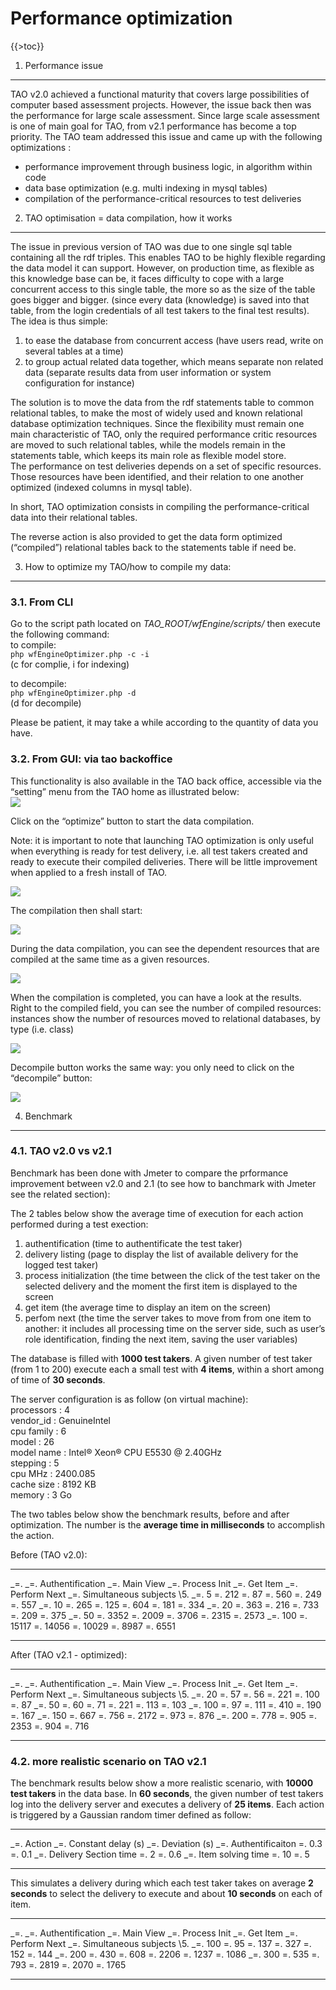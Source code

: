 Performance optimization
========================

{{\>toc}}

1. Performance issue
--------------------

TAO v2.0 achieved a functional maturity that covers large possibilities of computer based assessment projects. However, the issue back then was the performance for large scale assessment. Since large scale assessment is one of main goal for TAO, from v2.1 performance has become a top priority. The TAO team addressed this issue and came up with the following optimizations :

-   performance improvement through business logic, in algorithm within code
-   data base optimization (e.g. multi indexing in mysql tables)
-   compilation of the performance-critical resources to test deliveries

2. TAO optimisation = data compilation, how it works
----------------------------------------------------

The issue in previous version of TAO was due to one single sql table containing all the rdf triples. This enables TAO to be highly flexible regarding the data model it can support. However, on production time, as flexible as this knowledge base can be, it faces difficulty to cope with a large concurrent access to this single table, the more so as the size of the table goes bigger and bigger. (since every data (knowledge) is saved into that table, from the login credentials of all test takers to the final test results).\
The idea is thus simple:

1.  to ease the database from concurrent access (have users read, write on several tables at a time)
2.  to group actual related data together, which means separate non related data (separate results data from user information or system configuration for instance)

The solution is to move the data from the rdf statements table to common relational tables, to make the most of widely used and known relational database optimization techniques. Since the flexibility must remain one main characteristic of TAO, only the required performance critic resources are moved to such relational tables, while the models remain in the statements table, which keeps its main role as flexible model store.\
The performance on test deliveries depends on a set of specific resources. Those resources have been identified, and their relation to one another optimized (indexed columns in mysql table).

In short, TAO optimization consists in compiling the performance-critical data into their relational tables.

The reverse action is also provided to get the data form optimized (“compiled”) relational tables back to the statements table if need be.

3. How to optimize my TAO/how to compile my data:
-------------------------------------------------

### 3.1. From CLI

Go to the script path located on *TAO\_ROOT/wfEngine/scripts/* then execute the following command:\
to compile:\
`php wfEngineOptimizer.php -c -i`\
(c for complie, i for indexing)

to decompile:\
`php wfEngineOptimizer.php -d`\
(d for decompile)

Please be patient, it may take a while according to the quantity of data you have.

### 3.2. From GUI: via tao backoffice

This functionality is also available in the TAO back office, accessible via the “setting” menu from the TAO home as illustrated below:\
![](perf_opt_setting.png)

Click on the “optimize” button to start the data compilation.

Note: it is important to note that launching TAO optimization is only useful when everything is ready for test delivery, i.e. all test takers created and ready to execute their compiled deliveries. There will be little improvement when applied to a fresh install of TAO.

![](perf_opt_compile_button.png)

The compilation then shall start:

![](perf_opt_compiling.png)

During the data compilation, you can see the dependent resources that are compiled at the same time as a given resources.

![](perf_opt_compiling_related.png)

When the compilation is completed, you can have a look at the results.\
Right to the compiled field, you can see the number of compiled resources: instances show the number of resources moved to relational databases, by type (i.e. class)

![](perf_opt_compile_success.png)

Decompile button works the same way: you only need to click on the “decompile” button:

![](perf_opt_decompiling.png)

4. Benchmark
------------

### 4.1. TAO v2.0 vs v2.1

Benchmark has been done with Jmeter to compare the prformance improvement between v2.0 and 2.1 (to see how to banchmark with Jmeter see the related section):

The 2 tables below show the average time of execution for each action performed during a test exection:

1.  authentification (time to authentificate the test taker)
2.  delivery listing (page to display the list of available delivery for the logged test taker)
3.  process initialization (the time between the click of the test taker on the selected delivery and the moment the first item is displayed to the screen
4.  get item (the average time to display an item on the screen)
5.  perfom next (the time the server takes to move from from one item to another: it includes all processing time on the server side, such as user’s role identification, finding the next item, saving the user variables)

The database is filled with **1000 test takers**. A given number of test taker (from 1 to 200) execute each a small test with **4 items**, within a short among of time of **30 seconds**.

The server configuration is as follow (on virtual machine):\
processors : 4\
vendor\_id : GenuineIntel\
cpu family : 6\
model : 26\
model name : Intel® Xeon® CPU E5530 @ 2.40GHz\
stepping : 5\
cpu MHz : 2400.085\
cache size : 8192 KB\
memory : 3 Go

The two tables below show the benchmark results, before and after optimization. The number is the **average time in milliseconds** to accomplish the action.

Before (TAO v2.0):

  ---------------------------- ----------------------- ---------------- ------------------- --------------- -------------------
  \_=.                         \_=. Authentification   \_=. Main View   \_=. Process Init   \_=. Get Item   \_=. Perform Next
  \_=. Simultaneous subjects   \\5.
  \_=. 5                       =. 212                  =. 87            =. 560              =. 249          =. 557
  \_=. 10                      =. 265                  =. 125           =. 604              =. 181          =. 334
  \_=. 20                      =. 363                  =. 216           =. 733              =. 209          =. 375
  \_=. 50                      =. 3352                 =. 2009          =. 3706             =. 2315         =. 2573
  \_=. 100                     =. 15117                =. 14056         =. 10029            =. 8987         =. 6551
  ---------------------------- ----------------------- ---------------- ------------------- --------------- -------------------

After (TAO v2.1 - optimized):

  ---------------------------- ----------------------- ---------------- ------------------- --------------- -------------------
  \_=.                         \_=. Authentification   \_=. Main View   \_=. Process Init   \_=. Get Item   \_=. Perform Next
  \_=. Simultaneous subjects   \\5.
  \_=. 20                      =. 57                   =. 56            =. 221              =. 100          =. 87
  \_=. 50                      =. 60                   =. 71            =. 221              =. 113          =. 103
  \_=. 100                     =. 97                   =. 111           =. 410              =. 190          =. 167
  \_=. 150                     =. 667                  =. 756           =. 2172             =. 973          =. 876
  \_=. 200                     =. 778                  =. 905           =. 2353             =. 904          =. 716
  ---------------------------- ----------------------- ---------------- ------------------- --------------- -------------------

### 4.2. more realistic scenario on TAO v2.1

The benchmark results below show a more realistic scenario, with **10000 test takers** in the data base. In **60 seconds**, the given number of test takers log into the delivery server and executes a delivery of **25 items**. Each action is triggered by a Gaussian random timer defined as follow:

  ---------------------------- ------------------------- --------------------
  \_=. Action                  \_=. Constant delay (s)   \_=. Deviation (s)
  \_=. Authentificaiton        =. 0.3                    =. 0.1
  \_=. Delivery Section time   =. 2                      =. 0.6
  \_=. Item solving time       =. 10                     =. 5
  ---------------------------- ------------------------- --------------------

This simulates a delivery during which each test taker takes on average **2 seconds** to select the delivery to execute and about **10 seconds** on each of item.

  ---------------------------- ----------------------- ---------------- ------------------- --------------- -------------------
  \_=.                         \_=. Authentification   \_=. Main View   \_=. Process Init   \_=. Get Item   \_=. Perform Next
  \_=. Simultaneous subjects   \\5.
  \_=. 100                     =. 95                   =. 137           =. 327              =. 152          =. 144
  \_=. 200                     =. 430                  =. 608           =. 2206             =. 1237         =. 1086
  \_=. 300                     =. 535                  =. 793           =. 2819             =. 2070         =. 1765
  ---------------------------- ----------------------- ---------------- ------------------- --------------- -------------------


